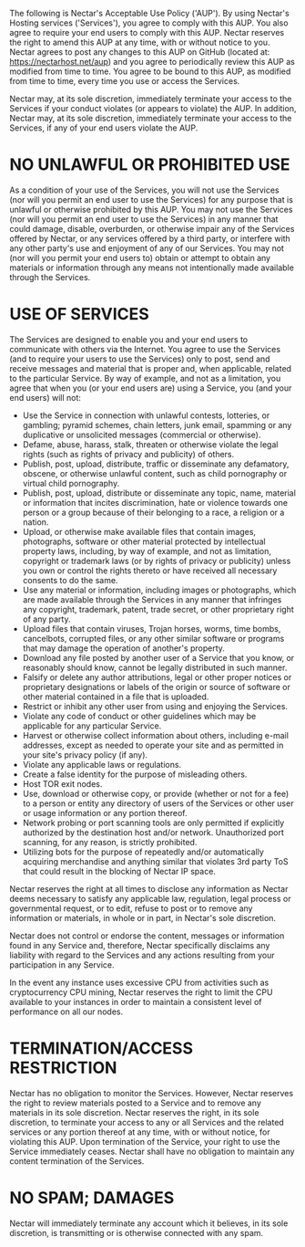 The following is Nectar's Acceptable Use Policy ('AUP'). By using Nectar's Hosting services ('Services'), you agree to comply with this AUP. You also agree to require your end users to comply with this AUP. Nectar reserves the right to amend this AUP at any time, with or without notice to you. Nectar agrees to post any changes to this AUP on GitHub (located at: https://nectarhost.net/aup) and you agree to periodically review this AUP as modified from time to time. You agree to be bound to this AUP, as modified from time to time, every time you use or access the Services.

Nectar may, at its sole discretion, immediately terminate your access to the Services if your conduct violates (or appears to violate) the AUP. In addition, Nectar may, at its sole discretion, immediately terminate your access to the Services, if any of your end users violate the AUP.

# NO UNLAWFUL OR PROHIBITED USE
As a condition of your use of the Services, you will not use the Services (nor will you permit an end user to use the Services) for any purpose that is unlawful or otherwise prohibited by this AUP. You may not use the Services (nor will you permit an end user to use the Services) in any manner that could damage, disable, overburden, or otherwise impair any of the Services offered by Nectar, or any services offered by a third party, or interfere with any other party's use and enjoyment of any of our Services. You may not (nor will you permit your end users to) obtain or attempt to obtain any materials or information through any means not intentionally made available through the Services.

# USE OF SERVICES
The Services are designed to enable you and your end users to communicate with others via the Internet. You agree to use the Services (and to require your users to use the Services) only to post, send and receive messages and material that is proper and, when applicable, related to the particular Service. By way of example, and not as a limitation, you agree that when you (or your end users are) using a Service, you (and your end users) will not:

- Use the Service in connection with unlawful contests, lotteries, or gambling; pyramid schemes, chain letters, junk email, spamming or any duplicative or unsolicited messages (commercial or otherwise).
- Defame, abuse, harass, stalk, threaten or otherwise violate the legal rights (such as rights of privacy and publicity) of others.
- Publish, post, upload, distribute, traffic or disseminate any defamatory, obscene, or otherwise unlawful content, such as child pornography or virtual child pornography.
- Publish, post, upload, distribute or disseminate any topic, name, material or information that incites discrimination, hate or violence towards one person or a group because of their belonging to a race, a religion or a nation.
- Upload, or otherwise make available files that contain images, photographs, software or other material protected by intellectual property laws, including, by way of example, and not as limitation, copyright or trademark laws (or by rights of privacy or publicity) unless you own or control the rights thereto or have received all necessary consents to do the same.
- Use any material or information, including images or photographs, which are made available through the Services in any manner that infringes any copyright, trademark, patent, trade secret, or other proprietary right of any party.
- Upload files that contain viruses, Trojan horses, worms, time bombs, cancelbots, corrupted files, or any other similar software or programs that may damage the operation of another's property.
- Download any file posted by another user of a Service that you know, or reasonably should know, cannot be legally distributed in such manner.
- Falsify or delete any author attributions, legal or other proper notices or proprietary designations or labels of the origin or source of software or other material contained in a file that is uploaded.
- Restrict or inhibit any other user from using and enjoying the Services.
- Violate any code of conduct or other guidelines which may be applicable for any particular Service.
- Harvest or otherwise collect information about others, including e-mail addresses, except as needed to operate your site and as permitted in your site's privacy policy (if any).
- Violate any applicable laws or regulations.
- Create a false identity for the purpose of misleading others.
- Host TOR exit nodes.
- Use, download or otherwise copy, or provide (whether or not for a fee) to a person or entity any directory of users of the Services or other user or usage information or any portion thereof.
- Network probing or port scanning tools are only permitted if explicitly authorized by the destination host and/or network. Unauthorized port scanning, for any reason, is strictly prohibited.
- Utilizing bots for the purpose of repeatedly and/or automatically acquiring merchandise and anything similar that violates 3rd party ToS that could result in the blocking of Nectar IP space.

Nectar reserves the right at all times to disclose any information as Nectar deems necessary to satisfy any applicable law, regulation, legal process or governmental request, or to edit, refuse to post or to remove any information or materials, in whole or in part, in Nectar's sole discretion.

Nectar does not control or endorse the content, messages or information found in any Service and, therefore, Nectar specifically disclaims any liability with regard to the Services and any actions resulting from your participation in any Service.

In the event any instance uses excessive CPU from activities such as cryptocurrency CPU mining, Nectar reserves the right to limit the CPU available to your instances in order to maintain a consistent level of performance on all our nodes.

# TERMINATION/ACCESS RESTRICTION
Nectar has no obligation to monitor the Services. However, Nectar reserves the right to review materials posted to a Service and to remove any materials in its sole discretion. Nectar reserves the right, in its sole discretion, to terminate your access to any or all Services and the related services or any portion thereof at any time, with or without notice, for violating this AUP. Upon termination of the Service, your right to use the Service immediately ceases. Nectar shall have no obligation to maintain any content termination of the Services.

# NO SPAM; DAMAGES
Nectar will immediately terminate any account which it believes, in its sole discretion, is transmitting or is otherwise connected with any spam.
